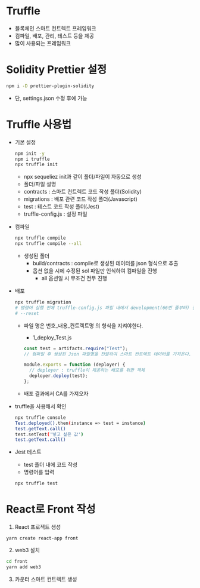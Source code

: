 # Truffle

- 블록체인 스마트 컨트렉트 프레임워크
- 컴파일, 배포, 관리, 테스트 등을 제공
- 많이 사용되는 프레임워크

# Solidity Prettier 설정

```bash
npm i -D prettier-plugin-solidity
```

- 단, settings.json 수정 후에 가능

# Truffle 사용법

- 기본 설정

  ```bash
  npm init -y
  npm i truffle
  npx truffle init
  ```

  - npx sequeliez init과 같이 폴더/파일이 자동으로 생성
  - 폴더/파일 설명
  - contracts : 스마트 컨트렉트 코드 작성 폴더(Solidity)
  - migrations : 배포 관련 코드 작성 폴더(Javascript)
  - test : 테스트 코드 작성 폴더(Jest)
  - truffle-config.js : 설정 파일

- 컴파일

  ```bash
  npx truffle compile
  npx truffle compile --all
  ```

  - 생성된 폴더
    - build/contracts : compile로 생성된 데이터를 json 형식으로 추출
    - 옵션 없을 시에 수정된 sol 파일만 인식하여 컴파일을 진행
      - all 옵션일 시 무조건 전무 진행

- 배포

  ```bash
  npx truffle migration
  # 명령어 실행 전에 truffle-config.js 파일 내에서 development(66번 줄부터) 관련 설정 주석을 해제하자
  # --reset
  ```

  - 파일 명은 번호\_내용\_컨트렉트명 의 형식을 지켜야한다.

    - 1_deploy_Test.js

    ```js
    const test = artifacts.require("Test");
    // 컴파일 후 생성된 Json 파일명을 전달하여 스마트 컨트렉트 데이터를 가져온다.

    module.exports = function (deployer) {
      // deployer : truffle이 제공하는 배포를 위한 객체
      deployer.deploy(test);
    };
    ```

  - 배포 결과에서 CA를 가져오자

- truffle을 사용해서 확인

  ```bash
  npx truffle console
  Test.deployed().then(instance => test = instance)
  test.getText.call()
  test.setText('넣고 싶은 값')
  test.getText.call()
  ```

- Jest 테스트
  - test 폴더 내에 코드 작성
  - 명령어를 입력
  ```bash
  npx truffle test
  ```

# React로 Front 작성

1. React 프로젝트 생성

```
yarn create react-app front
```

2. web3 설치

```bash
cd front
yarn add web3
```

3. 카운터 스마트 컨트렉트 생성
